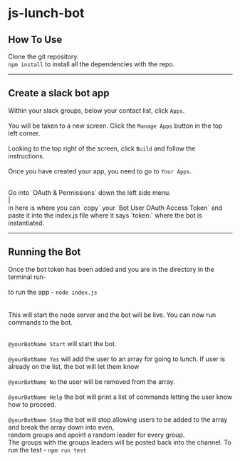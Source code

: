 # js-lunch-bot

**How To Use**
-------------

Clone the git repository.<br>
`npm install` to install all the dependencies with the repo.


---------------

Create a slack bot app
---------------
Within your slack groups, below your contact list, click `Apps`. <br>
<br>
You will be taken to a new screen. Click the `Manage Apps` button in the top left corner. <br>
<br>
Looking to the top right of the screen, click `Build` and follow the instructions. <br> 
<br>
Once you have created your app, you need to go to `Your Apps`.<br>

<br>
Go into `OAuth & Permissions` down the left side menu. <br>|
<br>
in here is where you can `copy` your `Bot User OAuth Access Token` and paste it into the index.js file where it says `token:` where the bot is instantiated.


----------------

Running the Bot
----------------

Once the bot token has been added and you are in the directory in the terminal run- <br>
<br>
to run the app - `node index.js`<br>
<br>
<br>
This will start the node server and the bot will be live. You can now run commands to the bot.<br>
<br>

`@yourBotName Start` will start the bot.<br>
<br>
`@yourBotName Yes` will add the user to an array for going to lunch. If user is already on the list, the bot will let them know<br>
<br>
`@yourBotName No` the user will be removed from the array.<br>
<br>
`@yourBotName Help` the bot will print a list of commands letting the user know how to proceed.<br>
<br>
`@yourBotName Stop` the bot will stop allowing users to be added to the array and break the array down into even,<br>
random groups and apoint a random leader for every group.<br>
The groups with the groups leaders will be posted back into the channel.
To run the test - `npm run test`<br>
<br>
